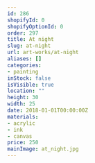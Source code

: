 ```yaml
---
id: 286
shopifyId: 0
shopifyOptionId: 0
order: 297
title: At night
slug: at-night
url: art-works/at-night
aliases: []
categories:
- painting
inStock: false
isVisible: true
location: ""
height: 30
width: 25
date: 2018-01-01T00:00:00Z
materials:
- acrylic
- ink
- canvas
price: 250
mainImage: at_night.jpg
---
```


